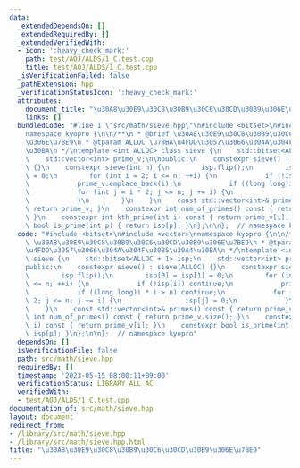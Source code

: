 ```yaml
---
data:
  _extendedDependsOn: []
  _extendedRequiredBy: []
  _extendedVerifiedWith:
  - icon: ':heavy_check_mark:'
    path: test/AOJ/ALDS/1_C.test.cpp
    title: test/AOJ/ALDS/1_C.test.cpp
  _isVerificationFailed: false
  _pathExtension: hpp
  _verificationStatusIcon: ':heavy_check_mark:'
  attributes:
    document_title: "\u30A8\u30E9\u30C8\u30B9\u30C6\u30CD\u30B9\u306E\u7BE9"
    links: []
  bundledCode: "#line 1 \"src/math/sieve.hpp\"\n#include <bitset>\n#include <vector>\n\
    namespace kyopro {\n\n/**\n * @brief \u30A8\u30E9\u30C8\u30B9\u30C6\u30CD\u30B9\
    \u306E\u7BE9\n * @tparam ALLOC \u78BA\u4FDD\u3057\u3066\u304A\u304F\u30B5\u30A4\
    \u30BA\n */\ntemplate <int ALLOC> class sieve {\n    std::bitset<ALLOC + 1> isp;\n\
    \    std::vector<int> prime_v;\n\npublic:\n    constexpr sieve() : sieve(ALLOC)\
    \ {}\n    constexpr sieve(int n) {\n        isp.flip();\n        isp[0] = isp[1]\
    \ = 0;\n        for (int i = 2; i <= n; ++i) {\n            if (!isp[i]) continue;\n\
    \            prime_v.emplace_back(i);\n            if ((long long)i * i > n) continue;\n\
    \            for (int j = i * 2; j <= n; j += i) {\n                isp[j] = 0;\n\
    \            }\n        }\n    }\n    const std::vector<int>& primes() const {\
    \ return prime_v; }\n    constexpr int num_of_primes() const { return prime_v.size();\
    \ }\n    constexpr int kth_prime(int i) const { return prime_v[i]; }\n    constexpr\
    \ bool is_prime(int p) { return isp[p]; }\n};\n\n};  // namespace kyopro\n"
  code: "#include <bitset>\n#include <vector>\nnamespace kyopro {\n\n/**\n * @brief\
    \ \u30A8\u30E9\u30C8\u30B9\u30C6\u30CD\u30B9\u306E\u7BE9\n * @tparam ALLOC \u78BA\
    \u4FDD\u3057\u3066\u304A\u304F\u30B5\u30A4\u30BA\n */\ntemplate <int ALLOC> class\
    \ sieve {\n    std::bitset<ALLOC + 1> isp;\n    std::vector<int> prime_v;\n\n\
    public:\n    constexpr sieve() : sieve(ALLOC) {}\n    constexpr sieve(int n) {\n\
    \        isp.flip();\n        isp[0] = isp[1] = 0;\n        for (int i = 2; i\
    \ <= n; ++i) {\n            if (!isp[i]) continue;\n            prime_v.emplace_back(i);\n\
    \            if ((long long)i * i > n) continue;\n            for (int j = i *\
    \ 2; j <= n; j += i) {\n                isp[j] = 0;\n            }\n        }\n\
    \    }\n    const std::vector<int>& primes() const { return prime_v; }\n    constexpr\
    \ int num_of_primes() const { return prime_v.size(); }\n    constexpr int kth_prime(int\
    \ i) const { return prime_v[i]; }\n    constexpr bool is_prime(int p) { return\
    \ isp[p]; }\n};\n\n};  // namespace kyopro"
  dependsOn: []
  isVerificationFile: false
  path: src/math/sieve.hpp
  requiredBy: []
  timestamp: '2023-05-15 08:00:11+09:00'
  verificationStatus: LIBRARY_ALL_AC
  verifiedWith:
  - test/AOJ/ALDS/1_C.test.cpp
documentation_of: src/math/sieve.hpp
layout: document
redirect_from:
- /library/src/math/sieve.hpp
- /library/src/math/sieve.hpp.html
title: "\u30A8\u30E9\u30C8\u30B9\u30C6\u30CD\u30B9\u306E\u7BE9"
---
```

